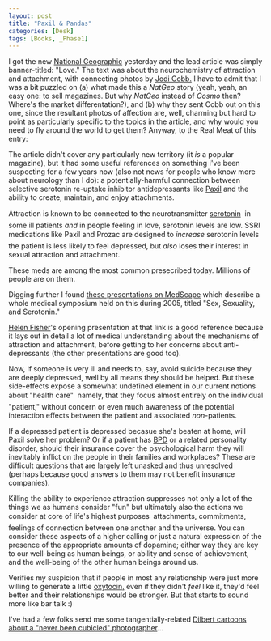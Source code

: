 ```yaml
---
layout: post
title: "Paxil & Pandas"
categories: [Desk]
tags: [Books, _Phase1]
---
```

I got the new <a href="http://www.nationalgeographic.com/">National Geographic</a> yesterday and the lead article was simply banner-titled: "Love." The text was about the neurochemistry of attraction and attachment, with connecting photos by <a href="http://pdngallery.com/cobrand/nikonnet/masters/jodi_cobb/">Jodi Cobb.</a> I have to admit that I was a bit puzzled on (a) what made this a <i>NatGeo</i> story (yeah, yeah, an easy one: to sell magazines. But why <i>NatGeo</i> instead of <i>Cosmo</i> then? Where's the market differentation?), and (b) why they sent Cobb out on this one, since the resultant photos of affection are, well, charming but hard to point as particularly specific to the topics in the article, and why would you need to fly around the world to get them? Anyway, to the Real Meat of this entry:
 

<!--more-->
The article didn't cover any particularly new territory (it <i>is</i> a popular magazine), but it had some useful references on something I've been suspecting for a few years now (also not news for people who know more about neurology than I do): a potentially-harmful connection between selective serotonin re-uptake inhibitor antidepressants like <a href="http://en.wikipedia.org/wiki/Paxil">Paxil</a> and the ability to create, maintain, and enjoy attachments.

Attraction is known to be connected to the neurotransmitter <a href="http://en.wikipedia.org/wiki/Serotonin">serotonin</a> &#151; in some ill patients <i>and</i> in people feeling in love,  serotonin levels are low. SSRI medications like Paxil and Prozac are designed to <i>increase</i> serotonin levels &#151; the patient is less likely to feel depressed, but <i>also</i> loses their interest in sexual attraction and attachment.

These meds are among the most common presecribed today. Millions of people are on them.

Digging further I found <a href="http://www.medscape.com/viewprogram/3201">these presentations on MedScape</a> which describe a whole medical symposium held on this during 2005, titled "Sex, Sexuality, and Serotonin."

<a href="http://helenfisher.com/">Helen Fisher</a>'s opening presentation at that link is a good reference because it lays out in detail a lot of medical understanding about the mechanisms of attraction and attachment, before getting to her concerns about anti-depressants (the other presentations are good too). 

Now, if someone is very ill and needs to, say, avoid suicide because they are deeply depressed, well by all means they should be helped. But these side-effects expose a somewhat undefined element in our current notions about "health care" &#151; namely, that they focus almost entirely on the individual "patient," without concern or even much awareness of the potential interaction effects between the patient and associated <i>non</i>-patients. 

If a depressed patient is depressed becasue she's beaten at home, will Paxil solve her problem? Or if a patient has <a href="http://en.wikipedia.org/wiki/Borderline_Personality_Disorder">BPD</a> or a related personality disorder, should their insurance cover the psychological harm they will inevitably inflict on the people in their families and workplaces? These are difficult questions that are largely left unasked and thus unresolved (perhaps because good answers to them may not benefit insurance companies).

Killing the ability to experience attraction suppresses not only a lot of the things we as humans consider "fun" but ultimately also the actions we consider at core of life's highest purposes &#151; attachments, commitments, feelings of connection between one another and the universe. You can consider these aspects of a higher calling or just a natural expression of the presence of the appropriate amounts of dopamine; either way they are key to our well-being as human beings, or ability and sense of achievement, and the well-being of the other human beings around us.

Verifies my suspicion that if people in most any relationship were just more willing to generate a little <a href="http://en.wikipedia.org/wiki/Oxytocin">oxytocin,</a> even if they didn't <i>feel</i> like it, they'd feel better and their relationships would be stronger. But that starts to sound more like bar talk :)

I've had a few folks send me some tangentially-related <a href="http://www.dilbert.com/comics/dilbert/archive/dilbert-20060114.html">Dilbert cartoons about a "never been cubicled" photographer</a>...
